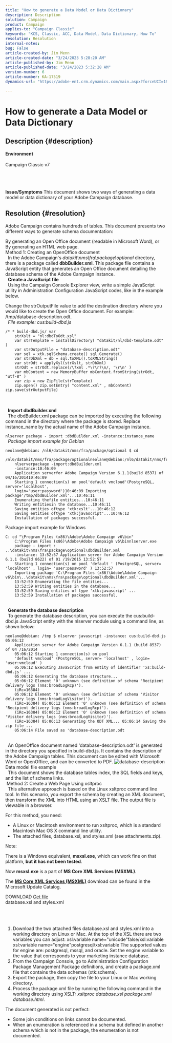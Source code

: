 ```yaml
---
title: "How to generate a Data Model or Data Dictionary"
description: Description
solution: Campaign
product: Campaign
applies-to: "Campaign Classic"
keywords: "KCS, Classic, ACC, Data Model, Data Dictionary, How To"
resolution: Resolution
internal-notes: 
bug: False
article-created-by: Jim Menn
article-created-date: "3/24/2023 5:28:20 AM"
article-published-by: Jim Menn
article-published-date: "3/24/2023 5:32:28 AM"
version-number: 6
article-number: KA-17519
dynamics-url: "https://adobe-ent.crm.dynamics.com/main.aspx?forceUCI=1&pagetype=entityrecord&etn=knowledgearticle&id=a5180eab-04ca-ed11-b597-6045bd006295"

---
```

# How to generate a Data Model or Data Dictionary

## Description {#description}

<b>Environment</b><br><br>Campaign Classic v7<br><br> <br><br><br><b>Issue/Symptoms</b>
This document shows two ways of generating a data model or data dictionary of your Adobe Campaign database.


## Resolution {#resolution}


Adobe Campaign contains hundreds of tables. This document presents two different ways to generate schema documentation:

By generating an Open Office document (readable in Microsoft Word), or 
By generating an HTML web page.
<br>Method 1: Creating an OpenOffice document<br> 
In the Adobe Campaign's *datakit\nms\fra\package\optional* directory, there is a package called <b>dbbBuilder.xml</b>. This package file contains a JavaScript entity that generates an Open Office document detailing the database schema of the Adobe Campaign instance.
<br> 
<b>Create a JavaScript file</b>
<br> 
Using the Campaign Console Explorer view, write a simple JavaScript utility in Administration  Configuration  JavaScript codes, like in the example below.

Change the strOutputFile value to add the destination directory where you would like to create the Open Office document. For example: /tmp/database-description.odt.
<br> 
*File example: cus:build-dbd.js*


```
/* * build-dbd.js/ var 
    strXslt = "nl:dbdToOdt.xsl" 
    var strTemplate = installDirectory( "datakit/nl/dbd-template.odt" ) 
    var strOutputFile = "database-description.odt" 
    var sql = xtk.sqlSchema.create() sql.Generate() 
    var strDbXml = db = sql.toXML().toXMLString() 
    var strOdt = applyXsl(strXslt, strDbXml) 
    strOdt = strOdt.replace(/\?xml .*\?\r?\n/, '\r\n' ) 
    var mbContent = new MemoryBuffer mbContent.fromString(strOdt, "utf-8" ) 
    var zip = new ZipFile(strTemplate) 
    zip.open() zip.setEntry( "content.xml" , mbContent) zip.save(strOutputFile)
```

<br> <br> 
<b>Import dbdBuilder.xml</b>
<br> 
The dbdBuilder.xml package can be imported by executing the following command in the directory where the package is stored. Replace instance_name by the actual name of the Adobe Campaign instance.

`nlserver package - import :dbdBuilder.xml -instance:instance_name`
<br> 
*Package import example for Debian*


```
neolane@debian: /nl6/datakit/nms/fra/package/optional $ cd 
    /nl6/datakit/nms/fra/package/optionalneolane@debian:/nl6/datakit/nms/fra/package/optional$ 
    nlserverpackage -import:dbdBuilder.xml 
    -instance:10:46:09 
    Application serverfor Adobe Campaign Version 6.1.1(build 8537) of 04/16/201410:46:09 
    Starting 1 connection(s) on pool'default vmcloud'(PostgreSQL, server='localhost', 
    login='user:password')10:46:09 Importing package'/tmp/dbdBuilder.xml'...10:46:11 
    Enumerating thefile entities...10:46:11 
    Writing entitiesin the database...10:46:11 
    Saving entities oftype 'xtk:xslt'...10:46:12 
    Saving entities oftype 'xtk:javascript'...10:46:12 
    Installation of packages successful.
```


Package import example for Windows


```
C: cd "\Program Files (x86)\Adobe\Adobe Campaign v6\bin" 
    C:\Program Files (x86)\Adobe\Adobe Campaign v6\binnlserver.exe 
    package - import : ..\datakit\nms\fra\package\optional\dbdBuilder.xml 
    -instance: 13:52:57 Application server for Adobe Campaign Version 6.1.1 (build 8622) of 01 /19/2015 13:52:57 
    Starting 1 connection(s) on pool 'default ' (PostgreSQL, server= 'localhost' , login= 'user:password' ) 13:52:57
    Importing package 'C:\Program Files (x86)\Adobe\Adobe Campaign v6\bin\..\datakit\nms\fra\package\optional\dbdBuilder.xml'... 
    13:52:59 Enumerating the file entities... 
    13:52:59 Writing entities in the database... 
    13:52:59 Saving entities of type 'xtk:javascript' ... 
    13:52:59 Installation of packages successful.
```

<br> 
<b>Generate the database description</b>
<br> 
To generate the database description, you can execute the cus:build-dbd.js JavaScript entity with the nlserver module using a command line, as shown below:


```
neolane@debian: /tmp $ nlserver javascript -instance: cus:build-dbd.js 05:06:12 
    Application server for Adobe Campaign Version 6.1.1 (build 8537) of 04 /16/2014 
    05:06:12 Starting 1 connection(s) on pool 
    'default vmcloud' (PostgreSQL, server= 'localhost' , login= 'user:vmcloud' ) 
    05:06:12 Executing JavaScript from entity of identifier 'xs:build-dbd.js' ... 
    05:06:12 Generating the database structure... 
    05:06:12 Element '0' unknown (see definition of schema 'Recipient delivery logs (nms:broadLogRcp)'). 
    (iRc=16384) 
    05:06:12 Element '0' unknown (see definition of schema 'Visitor delivery logs (nms:broadLogVisitor)'). 
    (iRc=16384) 05:06:12 Element '0' unknown (see definition of schema 'Recipient delivery logs (nms:broadLogRcp)'). 
    (iRc=16384) 05:06:12 Element '0' unknown (see definition of schema 'Visitor delivery logs (nms:broadLogVisitor)'). 
    (iRc=16384) 05:06:13 Generating the ODT XML... 05:06:14 Saving the zip file ... 
    05:06:14 File saved as 'database-description.odt
```

<br> 
An OpenOffice document named 'database-description.odt' is generated in the directory you specified in build-dbd.js. It contains the description of the Adobe Campaign tables. This document can be edited with Microsoft Word or OpenOffice, and can be converted to PDF.
![database-description](https://helpx.adobe.com/content/dam/help/en/campaign/kb/generate-data-model/jcr%3acontent/main-pars/image/database-description.gif "database-description")Data model file example<br> 
This document shows the database tables index, the SQL fields and keys, and the list of schema links.
<br> Method 2: Create a Web Page Using xsltproc<br> 
This alternative approach is based on the Linux xsltproc command line tool. In this scenario, you export the schema by creating an XML document, then transform the XML into HTML using an XSLT file. The output file is viewable in a browser.

For this method, you need:

- A Linux or Macintosh environment to run xsltproc, which is a standard Macintosh Mac OS X command line utility.
- The attached files, database.xsl, and styles.xml (see attachments.zip).


Note:

There is a Windows equivalent, <b>msxsl.exe</b>, which can work fine on that platform, <b>but it has not been tested</b>.

Now <b>msxsl.exe</b> is a part of <b>MS Core XML Services (MSXML)</b>.

The [<b>MS Core XML Services (MSXML)</b>](https://www.catalog.update.microsoft.com/Search.aspx?q=Microsoft%20Core%20XML%20Services%20%28MSXML%29%204.0) download can be found in the Microsoft Update Catalog.



DOWNLOAD
[Get file](https://helpx.adobe.com/content/dam/help/en/campaign/kb/generate-data-model/jcr:content/main-pars/download_123504941/attachments.zip "attachments.zip") <br>database.xsl and styles.xml<br> <br> <br> 
1. Download the two attached files database.xsl and styles.xml into a working directory on Linux or Mac. At the top of the XSL there are two variables you can adjust:
    xsl:variable name="unicode"false/xsl:variable
    xsl:variable name="engine"postgresql/xsl:variable
    The supported values for engine are: postgresql, mssql, and oracle. Set the engine variable to the value that corresponds to your marketing instance database.
2. From the Campaign Console, go to Administration  Configuration  Package Management  Package definitions, and create a package.xml file that contains the data schemas (xtk:schema).
3. Export the package, then copy the file to your Linux or Mac working directory.
4. Process the package.xml file by running the following command in the working directory using XSLT: *xsltproc database.xsl package.xml  database.html*.


The document generated is not perfect:

- Some join conditions on links cannot be documented.
- When an enumeration is referenced in a schema but defined in another schema which is not in the package, the enumeration is not documented.

